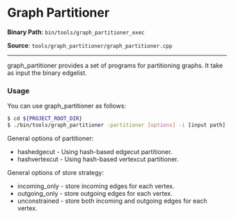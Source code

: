 # Graph Partitioner

**Binary Path**: `bin/tools/graph_partitioner_exec`

**Source**: `tools/graph_partitioner/graph_partitioner.cpp`

-------------

graph_partitioner provides a set of programs for partitioning graphs.
It take as input the binary edgelist.

### Usage
You can use graph_partitioner as follows:
``` Bash
$ cd ${PROJECT_ROOT_DIR}
$ ./bin/tools/graph_partitioner -partitioner [options] -i [input path] -o [output path] -n_partitions [number of subgraphs] -store_strategty [options]
```

General options of partitioner:
* hashedgecut - Using hash-based edgecut partitioner.
* hashvertexcut - Using hash-based vertexcut partitioner.

General options of store strategy:
* incoming_only - store incoming edges for each vertex.
* outgoing_only - store outgoing edges for each vertex.
* unconstrained - store both incoming and outgoing edges for each vertex.